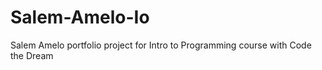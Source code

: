 # Salem-Amelo-Io

Salem Amelo
portfolio project for Intro to Programming course with Code the Dream
